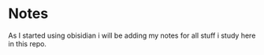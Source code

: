 # Notes
As I started using obisidian i will be adding my notes for all stuff i study here in this repo.
